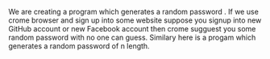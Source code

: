 We are creating a program which generates a random password . If we use crome browser and sign up into some website suppose you signup into new GitHub account or new Facebook account then crome sugguest you some random password with no one can guess.
Similary here is a progam which generates a random password of n length.


